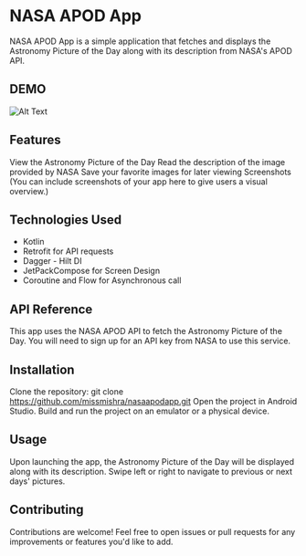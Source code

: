 # NASA APOD App
NASA APOD App is a simple application that fetches and displays the Astronomy Picture of the Day along with its description from NASA's APOD API.

## DEMO
![Alt Text]([URL](https://github.com/missmishra/nasaapodapp/raw/main/app/src/main/res/drawable/nasaapp_recording.mp4))

## Features
View the Astronomy Picture of the Day
Read the description of the image provided by NASA
Save your favorite images for later viewing
Screenshots
(You can include screenshots of your app here to give users a visual overview.)

## Technologies Used
 * Kotlin
 * Retrofit for API requests
 * Dagger - Hilt DI
 * JetPackCompose for Screen Design
 * Coroutine and Flow for Asynchronous call

## API Reference
This app uses the NASA APOD API to fetch the Astronomy Picture of the Day. You will need to sign up for an API key from NASA to use this service.

## Installation
Clone the repository: git clone https://github.com/missmishra/nasaapodapp.git
Open the project in Android Studio.
Build and run the project on an emulator or a physical device.

## Usage
Upon launching the app, the Astronomy Picture of the Day will be displayed along with its description.
Swipe left or right to navigate to previous or next days' pictures.

## Contributing
Contributions are welcome! Feel free to open issues or pull requests for any improvements or features you'd like to add.
